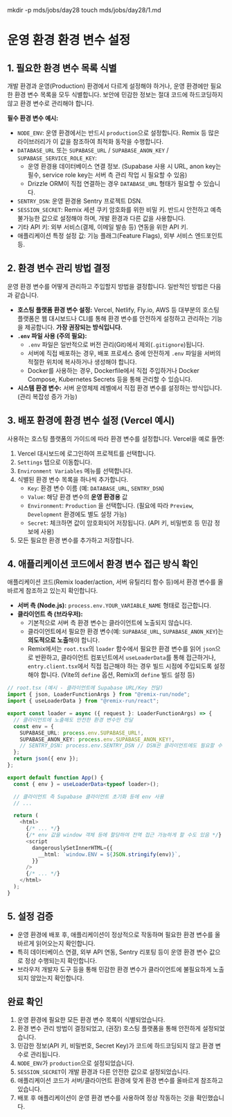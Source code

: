 mkdir -p mds/jobs/day28
touch mds/jobs/day28/1.md

# 운영 환경 환경 변수 설정

## 1. 필요한 환경 변수 목록 식별

개발 환경과 운영(Production) 환경에서 다르게 설정해야 하거나, 운영 환경에만 필요한 환경 변수 목록을 모두 식별합니다. 보안에 민감한 정보는 절대 코드에 하드코딩하지 않고 환경 변수로 관리해야 합니다.

**필수 환경 변수 예시:**

-   `NODE_ENV`: 운영 환경에서는 반드시 `production`으로 설정합니다. Remix 등 많은 라이브러리가 이 값을 참조하여 최적화 동작을 수행합니다.
-   `DATABASE_URL` 또는 `SUPABASE_URL` / `SUPABASE_ANON_KEY` / `SUPABASE_SERVICE_ROLE_KEY`:
    -   운영 환경용 데이터베이스 연결 정보. (Supabase 사용 시 URL, anon key는 필수, service role key는 서버 측 관리 작업 시 필요할 수 있음)
    -   Drizzle ORM이 직접 연결하는 경우 `DATABASE_URL` 형태가 필요할 수 있습니다.
-   `SENTRY_DSN`: 운영 환경용 Sentry 프로젝트 DSN.
-   `SESSION_SECRET`: Remix 세션 쿠키 암호화를 위한 비밀 키. 반드시 안전하고 예측 불가능한 값으로 설정해야 하며, 개발 환경과 다른 값을 사용합니다.
-   기타 API 키: 외부 서비스(결제, 이메일 발송 등) 연동을 위한 API 키.
-   애플리케이션 특정 설정 값: 기능 플래그(Feature Flags), 외부 서비스 엔드포인트 등.

## 2. 환경 변수 관리 방법 결정

운영 환경 변수를 어떻게 관리하고 주입할지 방법을 결정합니다. 일반적인 방법은 다음과 같습니다.

-   **호스팅 플랫폼 환경 변수 설정:** Vercel, Netlify, Fly.io, AWS 등 대부분의 호스팅 플랫폼은 웹 대시보드나 CLI를 통해 환경 변수를 안전하게 설정하고 관리하는 기능을 제공합니다. **가장 권장되는 방식입니다.**
-   **`.env` 파일 사용 (주의 필요):**
    -   `.env` 파일은 일반적으로 버전 관리(Git)에서 제외(`.gitignore`)됩니다.
    -   서버에 직접 배포하는 경우, 배포 프로세스 중에 안전하게 `.env` 파일을 서버의 적절한 위치에 복사하거나 생성해야 합니다.
    -   Docker를 사용하는 경우, Dockerfile에서 직접 주입하거나 Docker Compose, Kubernetes Secrets 등을 통해 관리할 수 있습니다.
-   **시스템 환경 변수:** 서버 운영체제 레벨에서 직접 환경 변수를 설정하는 방식입니다. (관리 복잡성 증가 가능)

## 3. 배포 환경에 환경 변수 설정 (Vercel 예시)

사용하는 호스팅 플랫폼의 가이드에 따라 환경 변수를 설정합니다. Vercel을 예로 들면:

1.  Vercel 대시보드에 로그인하여 프로젝트를 선택합니다.
2.  `Settings` 탭으로 이동합니다.
3.  `Environment Variables` 메뉴를 선택합니다.
4.  식별된 환경 변수 목록을 하나씩 추가합니다.
    -   `Key`: 환경 변수 이름 (예: `DATABASE_URL`, `SENTRY_DSN`)
    -   `Value`: 해당 환경 변수의 **운영 환경용** 값
    -   `Environment`: `Production` 을 선택합니다. (필요에 따라 `Preview`, `Development` 환경에도 별도 설정 가능)
    -   `Secret`: 체크하면 값이 암호화되어 저장됩니다. (API 키, 비밀번호 등 민감 정보에 사용)
5.  모든 필요한 환경 변수를 추가하고 저장합니다.

## 4. 애플리케이션 코드에서 환경 변수 접근 방식 확인

애플리케이션 코드(Remix loader/action, 서버 유틸리티 함수 등)에서 환경 변수를 올바르게 참조하고 있는지 확인합니다.

-   **서버 측 (Node.js):** `process.env.YOUR_VARIABLE_NAME` 형태로 접근합니다.
-   **클라이언트 측 (브라우저):**
    -   기본적으로 서버 측 환경 변수는 클라이언트에 노출되지 않습니다.
    -   클라이언트에서 필요한 환경 변수(예: `SUPABASE_URL`, `SUPABASE_ANON_KEY`)는 **의도적으로 노출**해야 합니다.
    -   Remix에서는 `root.tsx`의 `loader` 함수에서 필요한 환경 변수를 읽어 `json`으로 반환하고, 클라이언트 컴포넌트에서 `useLoaderData`를 통해 접근하거나, `entry.client.tsx`에서 직접 접근해야 하는 경우 빌드 시점에 주입되도록 설정해야 합니다. (Vite의 `define` 옵션, Remix의 `define` 빌드 설정 등)

```typescript
// root.tsx (예시 - 클라이언트에 Supabase URL/Key 전달)
import { json, LoaderFunctionArgs } from "@remix-run/node";
import { useLoaderData } from "@remix-run/react";

export const loader = async ({ request }: LoaderFunctionArgs) => {
  // 클라이언트에 노출해도 안전한 환경 변수만 전달
  const env = {
    SUPABASE_URL: process.env.SUPABASE_URL!,
    SUPABASE_ANON_KEY: process.env.SUPABASE_ANON_KEY!,
    // SENTRY_DSN: process.env.SENTRY_DSN // DSN은 클라이언트에도 필요할 수 있음
  };
  return json({ env });
};

export default function App() {
  const { env } = useLoaderData<typeof loader>();

  // 클라이언트 측 Supabase 클라이언트 초기화 등에 env 사용
  // ...

  return (
    <html>
      {/* ... */}
      {/* env 값을 window 객체 등에 할당하여 전역 접근 가능하게 할 수도 있음 */}
      <script
        dangerouslySetInnerHTML={{
          __html: `window.ENV = ${JSON.stringify(env)}`,
        }}
      />
      {/* ... */}
    </html>
  );
}
```

## 5. 설정 검증

-   운영 환경에 배포 후, 애플리케이션이 정상적으로 작동하며 필요한 환경 변수를 올바르게 읽어오는지 확인합니다.
-   특히 데이터베이스 연결, 외부 API 연동, Sentry 리포팅 등이 운영 환경 변수 값으로 정상 수행되는지 확인합니다.
-   브라우저 개발자 도구 등을 통해 민감한 환경 변수가 클라이언트에 불필요하게 노출되지 않았는지 확인합니다.

## 완료 확인

1.  운영 환경에 필요한 모든 환경 변수 목록이 식별되었습니다.
2.  환경 변수 관리 방법이 결정되었고, (권장) 호스팅 플랫폼을 통해 안전하게 설정되었습니다.
3.  민감한 정보(API 키, 비밀번호, Secret Key)가 코드에 하드코딩되지 않고 환경 변수로 관리됩니다.
4.  `NODE_ENV`가 `production`으로 설정되었습니다.
5.  `SESSION_SECRET`이 개발 환경과 다른 안전한 값으로 설정되었습니다.
6.  애플리케이션 코드가 서버/클라이언트 환경에 맞게 환경 변수를 올바르게 참조하고 있습니다.
7.  배포 후 애플리케이션이 운영 환경 변수를 사용하여 정상 작동하는 것을 확인했습니다. 